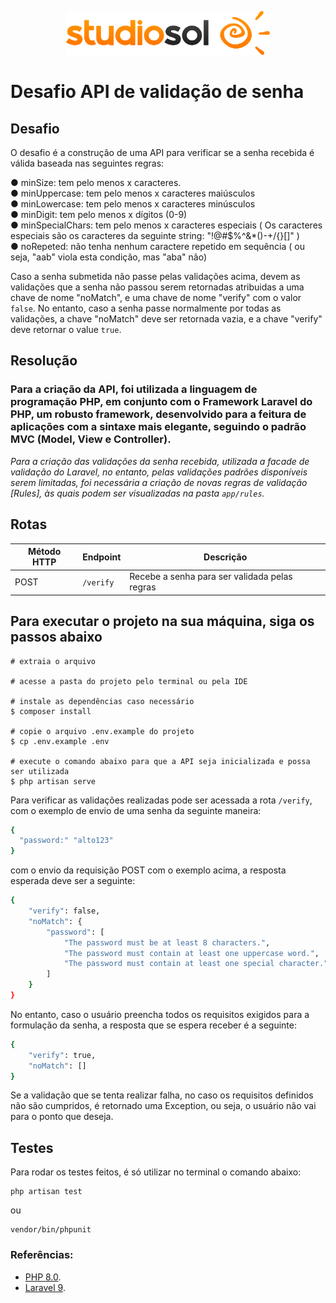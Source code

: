<p align="center"><img src="studiosol.png" target="_blank" height="70">

# Desafio API de validação de senha

## Desafio

O desafio é a construção de uma API para verificar se a senha recebida é válida baseada nas seguintes regras:

● minSize: tem pelo menos x caracteres. <br>
● minUppercase: tem pelo menos x caracteres maiúsculos <br>
● minLowercase: tem pelo menos x caracteres minúsculos <br>
● minDigit: tem pelo menos x dígitos (0-9) <br>
● minSpecialChars: tem pelo menos x caracteres especiais ( Os caracteres especiais são os
caracteres da seguinte string: "!@#$%^&*()-+\/{}[]" ) <br>
● noRepeted: não tenha nenhum caractere repetido em sequência ( ou seja, "aab" viola esta
condição, mas "aba" não)

Caso a senha submetida não passe pelas validações acima, devem as validações que a senha não passou serem retornadas atribuidas a uma chave de nome "noMatch", e 
uma chave de nome "verify" com o valor `false`. No entanto, caso a senha passe normalmente por todas as validações, a chave 
"noMatch" deve ser retornada vazia, e a chave "verify" deve retornar o value `true`.

## Resolução

### Para a criação da API, foi utilizada a linguagem de programação PHP, em conjunto com o Framework Laravel do PHP, um robusto framework, desenvolvido para a feitura de aplicações com a sintaxe mais elegante, seguindo o padrão MVC (Model, View e Controller).

*Para a criação das validações da senha recebida, utilizada a facade de validação do Laravel, no entanto, pelas
validações padrões disponíveis serem limitadas, foi necessária a criação de novas regras de validação [Rules], às quais
podem ser visualizadas na pasta ```app/rules```.*

## Rotas

| Método HTTP | Endpoint  | Descrição                                     |
|-------------|-----------|-----------------------------------------------|
| POST        | `/verify` | Recebe a senha para ser validada pelas regras |

## Para executar o projeto na sua máquina, siga os passos abaixo

```
# extraia o arquivo

# acesse a pasta do projeto pelo terminal ou pela IDE

# instale as dependências caso necessário
$ composer install

# copie o arquivo .env.example do projeto
$ cp .env.example .env

# execute o comando abaixo para que a API seja inicializada e possa ser utilizada
$ php artisan serve
```

Para verificar as validações realizadas pode ser acessada a rota ```/verify```, com o exemplo de envio de uma senha da seguinte maneira:
```bash
{
  "password:" "alto123"
}
```
com o envio da requisição POST com o exemplo acima, a resposta esperada deve ser a seguinte:

```bash
{
	"verify": false,
	"noMatch": {
		"password": [
			"The password must be at least 8 characters.",
			"The password must contain at least one uppercase word.",
			"The password must contain at least one special character."
		]
	}
}
```

No entanto, caso o usuário preencha todos os requisitos exigidos para a formulação da senha, a resposta que se espera receber é a seguinte:
```bash
{
	"verify": true,
	"noMatch": []
}
```

Se a validação que se tenta realizar falha, no caso os requisitos definidos não são cumpridos, é retornado uma Exception, ou seja, o usuário não vai para o ponto que deseja.

## Testes

Para rodar os testes feitos, é só utilizar no terminal o comando abaixo:

```
php artisan test
```

ou

```
vendor/bin/phpunit
```

### Referências:

- [PHP 8.0](https://www.php.net/docs.php).
- [Laravel 9](https://laravel.com/docs/9.x/installation).
